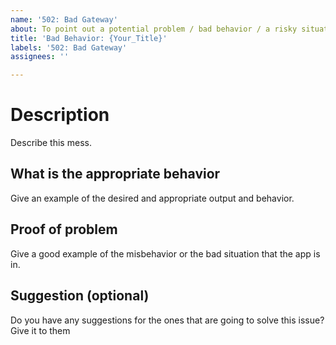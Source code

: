 ```yaml
---
name: '502: Bad Gateway'
about: To point out a potential problem / bad behavior / a risky situation
title: 'Bad Behavior: {Your_Title}'
labels: '502: Bad Gateway'
assignees: ''

---
```


# Description

Describe this mess.

## What is the appropriate behavior

Give an example of the desired and appropriate output and behavior. 

## Proof of problem

Give a good example of the misbehavior or the bad situation that the app is in.

## Suggestion (optional)

Do you have any suggestions for the ones that are going to solve this issue? Give it to them
